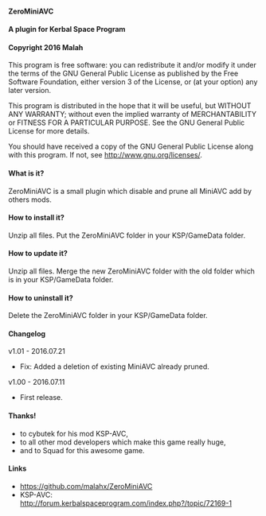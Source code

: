 ﻿#### ZeroMiniAVC
#### A plugin for Kerbal Space Program
#### Copyright 2016 Malah

This program is free software: you can redistribute it and/or modify
it under the terms of the GNU General Public License as published by
the Free Software Foundation, either version 3 of the License, or
(at your option) any later version.

This program is distributed in the hope that it will be useful,
but WITHOUT ANY WARRANTY; without even the implied warranty of
MERCHANTABILITY or FITNESS FOR A PARTICULAR PURPOSE.  See the
GNU General Public License for more details.

You should have received a copy of the GNU General Public License
along with this program.  If not, see <http://www.gnu.org/licenses/>. 


#### What is it?

ZeroMiniAVC is a small plugin which disable and prune all MiniAVC add by others mods.

#### How to install it?

Unzip all files. Put the ZeroMiniAVC folder in your KSP/GameData folder.

#### How to update it?

Unzip all files. Merge the new ZeroMiniAVC folder with the old folder which is in your KSP/GameData folder.

#### How to uninstall it?

Delete the ZeroMiniAVC folder in your KSP/GameData folder.

#### Changelog


v1.01 - 2016.07.21
* Fix: Added a deletion of existing MiniAVC already pruned.

v1.00 - 2016.07.11
* First release.

#### Thanks!

* to cybutek for his mod KSP-AVC,
* to all other mod developers which make this game really huge,
* and to Squad for this awesome game.

#### Links

* https://github.com/malahx/ZeroMiniAVC
* KSP-AVC: http://forum.kerbalspaceprogram.com/index.php?/topic/72169-1
